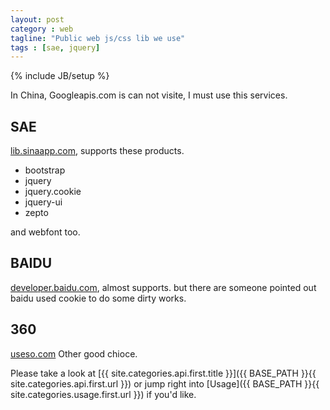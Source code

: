 ```yaml
---
layout: post
category : web
tagline: "Public web js/css lib we use"
tags : [sae, jquery]
---
```

{% include JB/setup %}

In China, Googleapis.com is can not visite, I must use this services.

## SAE

[lib.sinaapp.com](http://lib.sinaapp.com/), supports these products.

  *   bootstrap
  *   jquery
  *   jquery.cookie
  *   jquery-ui
  *   zepto

and webfont too.

## BAIDU

[developer.baidu.com](http://developer.baidu.com/wiki/index.php?title=docs/cplat/libs), almost supports.
but there are someone pointed out baidu used cookie to do some dirty works.

## 360

[useso.com](http://libs.useso.com/)
Other good chioce.

Please take a look at [{{ site.categories.api.first.title }}]({{ BASE_PATH }}{{ site.categories.api.first.url }})
or jump right into [Usage]({{ BASE_PATH }}{{ site.categories.usage.first.url }}) if you'd like.
